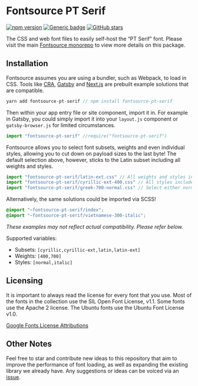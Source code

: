 # Fontsource PT Serif

[![npm version](https://badge.fury.io/js/fontsource-pt-serif.svg)](https://github.com/DecliningLotus/fontsource) [![Generic badge](https://img.shields.io/badge/fontsource-passing-brightgreen)](https://github.com/DecliningLotus/fontsource) [![GitHub stars](https://img.shields.io/github/stars/DecliningLotus/fontsource.svg?style=social&label=Star&maxAge=2592000)](https://GitHub.com/DecliningLotus/fontsource/stargazers/)

The CSS and web font files to easily self-host the “PT Serif” font. Please visit the main [Fontsource monorepo](https://github.com/DecliningLotus/fontsource) to view more details on this package.

## Installation

Fontsource assumes you are using a bundler, such as Webpack, to load in CSS. Tools like [CRA](https://create-react-app.dev/), [Gatsby](https://www.gatsbyjs.org/) and [Next.js](https://nextjs.org/) are prebuilt example solutions that are compatible.

```javascript
yarn add fontsource-pt-serif // npm install fontsource-pt-serif
```

Then within your app entry file or site component, import it in. For example in Gatsby, you could simply import it into your `layout.js` component or `gatsby-browser.js` for limited circumstances.

```javascript
import "fontsource-pt-serif" //require("fontsource-pt-serif")
```

Fontsource allows you to select font subsets, weights and even individual styles, allowing you to cut down on payload sizes to the last byte! The default selection above, however, sticks to the Latin subset including all weights and styles.

```javascript
import "fontsource-pt-serif/latin-ext.css" // All weights and styles included.
import "fontsource-pt-serif/cyrillic-ext-400.css" // All styles included.
import "fontsource-pt-serif/greek-700-normal.css" // Select either normal or italic.
```

Alternatively, the same solutions could be imported via SCSS!

```scss
@import "~fontsource-pt-serif/index";
@import "~fontsource-pt-serif/vietnamese-300-italic";
```

_These examples may not reflect actual compatibility. Please refer below._

Supported variables:

- Subsets: `[cyrillic,cyrillic-ext,latin,latin-ext]`
- Weights: `[400,700]`
- Styles: `[normal,italic]`

## Licensing

It is important to always read the license for every font that you use.
Most of the fonts in the collection use the SIL Open Font License, v1.1. Some fonts use the Apache 2 license. The Ubuntu fonts use the Ubuntu Font License v1.0.

[Google Fonts License Attributions](https://fonts.google.com/attribution)

## Other Notes

Feel free to star and contribute new ideas to this repository that aim to improve the performance of font loading, as well as expanding the existing library we already have. Any suggestions or ideas can be voiced via an [issue](https://github.com/DecliningLotus/fontsource/issues).
